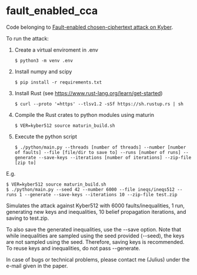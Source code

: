 # fault_enabled_cca

Code belonging to [Fault-enabled chosen-ciphertext attack on Kyber](https://eprint.iacr.org/2021/1222.pdf).

To run the attack:

1. Create a virtual enviroment in .env
	```
	$ python3 -m venv .env
	```
2. Install numpy and scipy
	```
	$ pip install -r requirements.txt
	```
3. Install Rust (see https://www.rust-lang.org/learn/get-started)
	```	
	$ curl --proto '=https' --tlsv1.2 -sSf https://sh.rustup.rs | sh
	```	
4. Compile the Rust crates to python modules using maturin
	```
	$ VER=kyber512 source maturin_build.sh
	```	
5. Execute the python script
	```
	$ ./python/main.py --threads [number of threads] --number [number of faults] --file [file/dir to save to] --runs [number of runs] --generate --save-keys --iterations [number of iterations] --zip-file [zip to]
	```
E.g. 

    $ VER=kyber512 source maturin_build.sh
    $ ./python/main.py --seed 42 --number 6000 --file ineqs/ineqs512 --runs 1 --generate --save-keys --iterations 10 --zip-file test.zip

Simulates the attack against Kyber512 with 6000 faults/inequalities, 1 run, generating new keys and inequalities, 10 belief propagation iterations, and saving to test.zip.

To also save the generated inequalities, use the --save option. Note that while inequalities are sampled using the seed provided (--seed), the keys are not sampled using the seed. Therefore, saving keys is recommended.
To reuse keys and inequalities, do not pass --generate.

In case of bugs or technical problems, please contact me (Julius) under the e-mail given in the paper.
	
